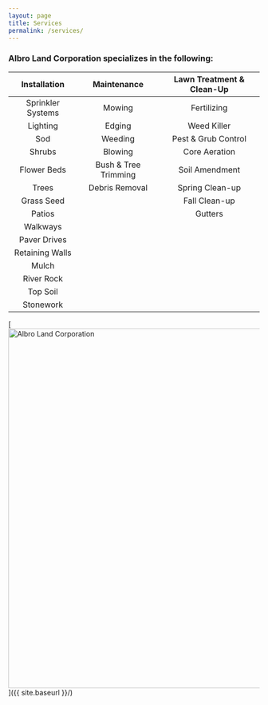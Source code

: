 ```yaml
---
layout: page
title: Services
permalink: /services/
---
```


### Albro Land Corporation specializes in the following:

| Installation | Maintenance | Lawn Treatment & Clean-Up |
| :---: | :---: | :---: |
| Sprinkler Systems | Mowing | Fertilizing |
| Lighting | Edging | Weed Killer |
| Sod | Weeding | Pest & Grub Control |
| Shrubs | Blowing | Core Aeration |
| Flower Beds | Bush & Tree Trimming | Soil Amendment |
| Trees | Debris Removal | Spring Clean-up |
| Grass Seed | | Fall Clean-up |
| Patios | | Gutters |
| Walkways | | |
| Paver Drives | | |
| Retaining Walls | | |
| Mulch | | |
| River Rock | | |
| Top Soil | | |
| Stonework | | |

[<img src="{{ site.baseurl }}/images/albro-sprinkler.jpg" alt="Albro Land Corporation" style="width: 720px;"/>]({{ site.baseurl }}/)
